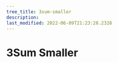 ```yaml
---
tree_title: 3sum-smaller
description: 
last_modified: 2022-06-09T21:23:28.2328
---
```


# 3Sum Smaller
